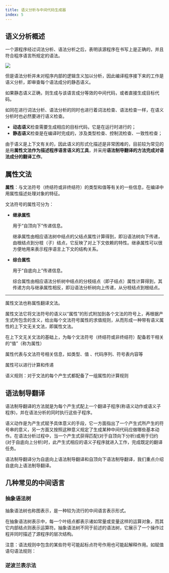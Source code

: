 ```yaml
---
title: 语义分析与中间代码生成器
index: 5
---
```


## 语义分析概述

一个源程序经过词法分析、语法分析之后，表明该源程序在书写上是正确的，并且符合程序语言所规定的语法。

![](https://model.kisssssssss.space/https://raw.githubusercontent.com/kisssssssss/IMG/main/docs/计算机/编译原理/139.png)

但是语法分析并未对程序内部的逻辑含义加以分析，因此编译程序接下来的工作是语义分析，即审查每个语法成分的静态语义。

如果静态语义正确，则生成与该语言成分等效的中间代码，或者直接生成目标代码。

如同在进行词法分析、语法分析的同时也进行着词法检查、语法检查一样，在语义分析时也必然要进行语义检查。

- **动态语义**检查需要生成相应的目标代码，它是在运行时进行的；
- **静态语义**检查是在编译时完成的，涉及类型检查、控制流检查、一致性检查；

由于语义是上下文有关的，因此语义的形式化描述是非常困难的，目前较为常见的是用**属性文法作为描述程序语言语义的工具**，并采用**语法制导翻译的方法完成对语法成分的翻译工作**。

## 属性文法

**属性**：与文法符号（终结符或非终结符）的类型和值等有关的一些信息，在编译中用属性描述处理对象的特征。

文法符号的属性可分为：

- **继承属性**

  用于“自顶向下”传递信息。

  继承属性由相应语法树中结点的父结点属性计算得到，即沿语法树向下传递，由根结点到分枝（子）结点，它反映了对上下文依赖的特性。继承属性可以很方便地用来表示程序语言上下文的结构关系。

- **综合属性**

  用于“自底向上”传递信息。

  综合属性由相应语法分析树中结点的分枝结点（即子结点）属性计算得到，其传递方向与继承属性相反，即沿语法分析树向上传递，从分枝结点到根结点。

---

属性文法也称属性翻译文法。

属性文法它将文法符号的语义以“属性”的形式附加到各个文法的符号上，再根据产生式所包含的含义，给出每个文法符号属性的求值规则，从而形成一种带有语义属性的上下文无关文法，即属性文法。

在上下文无关文法的基础上，为每个文法符号（终结符或非终结符）配备若干相关的“值”（称为属性）

属性代表与文法符号相关信息，如类型、值 、代码序列、符号表内容等

属性可以进行计算和传递

语义规则：对于文法的每个产生式都配备了一组属性的计算规则

## 语法制导翻译

语法制导翻译的方法就是为每个产生式配上一个翻译子程序(称语义动作或语义子程序)，并在语法分析的同时执行这些子程序。

语义动作是为产生式赋予具体意义的手段，它一方面指出了一个产生式所产生的符号串的意义，另一方面又按照这种意义规定了生成某种中间代码应做哪些基本动作。在语法分析过程中，当一个产生式获得匹配(对于自顶向下分析)或用于归约(对于自底向上分析)时，此产生式相应的语义子程序就进入工作，完成既定的翻译任务。

语法制导翻译分为自底向上语法制导翻译和自顶向下语法制导翻译，我们重点介绍自底向上语法制导翻译。

## 几种常见的中间语言

### 抽象语法树

抽象语法树也称图表示，是一种较为流行的中间语言表示形式。

在抽象语法树表示中，每一个叶结点都表示诸如常量或变量这样的运算对象，而其它内部结点则表示运算符。抽象语法树不同于前述的语法树，它展示了一个操作过程并同时描述了源程序的层次结构。

注意：语法规则中包含的某些符号可能起标点符号作用也可能起解释作用。如赋值语句语法规则：

### 逆波兰表示法
